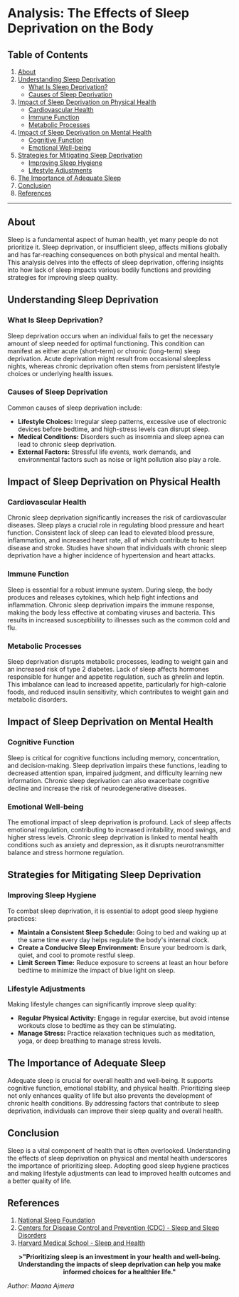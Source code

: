 # Analysis: The Effects of Sleep Deprivation on the Body
<!----------------------------------------------------- Contents ------------------------------------------------>
## Table of Contents
1. [About](#about)
2. [Understanding Sleep Deprivation](#understanding-sleep-deprivation)
   - [What Is Sleep Deprivation?](#what-is-sleep-deprivation)
   - [Causes of Sleep Deprivation](#causes-of-sleep-deprivation)
3. [Impact of Sleep Deprivation on Physical Health](#impact-of-sleep-deprivation-on-physical-health)
   - [Cardiovascular Health](#cardiovascular-health)
   - [Immune Function](#immune-function)
   - [Metabolic Processes](#metabolic-processes)
4. [Impact of Sleep Deprivation on Mental Health](#impact-of-sleep-deprivation-on-mental-health)
   - [Cognitive Function](#cognitive-function)
   - [Emotional Well-being](#emotional-well-being)
5. [Strategies for Mitigating Sleep Deprivation](#strategies-for-mitigating-sleep-deprivation)
   - [Improving Sleep Hygiene](#improving-sleep-hygiene)
   - [Lifestyle Adjustments](#lifestyle-adjustments)
6. [The Importance of Adequate Sleep](#the-importance-of-adequate-sleep)
7. [Conclusion](#conclusion)
8. [References](#references)

---

## About

Sleep is a fundamental aspect of human health, yet many people do not prioritize it. Sleep deprivation, or insufficient sleep, affects millions globally and has far-reaching consequences on both physical and mental health. This analysis delves into the effects of sleep deprivation, offering insights into how lack of sleep impacts various bodily functions and providing strategies for improving sleep quality.

## Understanding Sleep Deprivation

### What Is Sleep Deprivation?

Sleep deprivation occurs when an individual fails to get the necessary amount of sleep needed for optimal functioning. This condition can manifest as either acute (short-term) or chronic (long-term) sleep deprivation. Acute deprivation might result from occasional sleepless nights, whereas chronic deprivation often stems from persistent lifestyle choices or underlying health issues.

### Causes of Sleep Deprivation

Common causes of sleep deprivation include:

- **Lifestyle Choices:** Irregular sleep patterns, excessive use of electronic devices before bedtime, and high-stress levels can disrupt sleep.
- **Medical Conditions:** Disorders such as insomnia and sleep apnea can lead to chronic sleep deprivation.
- **External Factors:** Stressful life events, work demands, and environmental factors such as noise or light pollution also play a role.

## Impact of Sleep Deprivation on Physical Health

### Cardiovascular Health

Chronic sleep deprivation significantly increases the risk of cardiovascular diseases. Sleep plays a crucial role in regulating blood pressure and heart function. Consistent lack of sleep can lead to elevated blood pressure, inflammation, and increased heart rate, all of which contribute to heart disease and stroke. Studies have shown that individuals with chronic sleep deprivation have a higher incidence of hypertension and heart attacks.

### Immune Function

Sleep is essential for a robust immune system. During sleep, the body produces and releases cytokines, which help fight infections and inflammation. Chronic sleep deprivation impairs the immune response, making the body less effective at combating viruses and bacteria. This results in increased susceptibility to illnesses such as the common cold and flu.

### Metabolic Processes

Sleep deprivation disrupts metabolic processes, leading to weight gain and an increased risk of type 2 diabetes. Lack of sleep affects hormones responsible for hunger and appetite regulation, such as ghrelin and leptin. This imbalance can lead to increased appetite, particularly for high-calorie foods, and reduced insulin sensitivity, which contributes to weight gain and metabolic disorders.


## Impact of Sleep Deprivation on Mental Health

### Cognitive Function

Sleep is critical for cognitive functions including memory, concentration, and decision-making. Sleep deprivation impairs these functions, leading to decreased attention span, impaired judgment, and difficulty learning new information. Chronic sleep deprivation can also exacerbate cognitive decline and increase the risk of neurodegenerative diseases.

### Emotional Well-being

The emotional impact of sleep deprivation is profound. Lack of sleep affects emotional regulation, contributing to increased irritability, mood swings, and higher stress levels. Chronic sleep deprivation is linked to mental health conditions such as anxiety and depression, as it disrupts neurotransmitter balance and stress hormone regulation.

## Strategies for Mitigating Sleep Deprivation

### Improving Sleep Hygiene

To combat sleep deprivation, it is essential to adopt good sleep hygiene practices:

- **Maintain a Consistent Sleep Schedule:** Going to bed and waking up at the same time every day helps regulate the body's internal clock.
- **Create a Conducive Sleep Environment:** Ensure your bedroom is dark, quiet, and cool to promote restful sleep.
- **Limit Screen Time:** Reduce exposure to screens at least an hour before bedtime to minimize the impact of blue light on sleep.

### Lifestyle Adjustments

Making lifestyle changes can significantly improve sleep quality:

- **Regular Physical Activity:** Engage in regular exercise, but avoid intense workouts close to bedtime as they can be stimulating.
- **Manage Stress:** Practice relaxation techniques such as meditation, yoga, or deep breathing to manage stress levels.

## The Importance of Adequate Sleep

Adequate sleep is crucial for overall health and well-being. It supports cognitive function, emotional stability, and physical health. Prioritizing sleep not only enhances quality of life but also prevents the development of chronic health conditions. By addressing factors that contribute to sleep deprivation, individuals can improve their sleep quality and overall health.

## Conclusion

Sleep is a vital component of health that is often overlooked. Understanding the effects of sleep deprivation on physical and mental health underscores the importance of prioritizing sleep. Adopting good sleep hygiene practices and making lifestyle adjustments can lead to improved health outcomes and a better quality of life.

## References

1. [National Sleep Foundation](https://www.sleepfoundation.org/)
2. [Centers for Disease Control and Prevention (CDC) - Sleep and Sleep Disorders](https://www.cdc.gov/sleep/index.html)
3. [Harvard Medical School - Sleep and Health](https://www.health.harvard.edu/topics/sleep)

<div align="center">

**>"Prioritizing sleep is an investment in your health and well-being. Understanding the impacts of sleep deprivation can help you make informed choices for a healthier life."**

</div>

*Author: Maana Ajmera*
